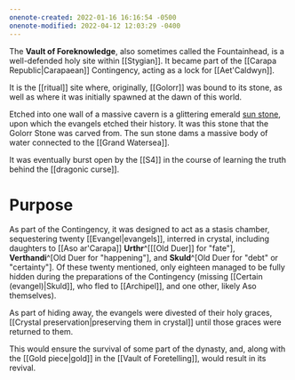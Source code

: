 ```yaml
---
onenote-created: 2022-01-16 16:16:54 -0500
onenote-modified: 2022-04-12 12:03:29 -0400
---
```


The **Vault of Foreknowledge**, also sometimes called the Fountainhead, is a well-defended holy site within [[Stygian]]. It became part of the [[Carapa Republic|Carapaean]] Contingency, acting as a lock for [[Aet'Caldwyn]].

It is the [[ritual]] site where, originally, [[Golorr]] was bound to its stone, as well as where it was initially spawned at the dawn of this world. 

Etched into one wall of a massive cavern is a glittering emerald [sun stone](https://en.wikipedia.org/wiki/Aztec_sun_stone), upon which the evangels etched their history. It was this stone that the Golorr Stone was carved from. The sun stone dams a massive body of water connected to the [[Grand Watersea]].

It was eventually burst open by the [[S4]] in the course of learning the truth behind the [[dragonic curse]].

# Purpose
As part of the Contingency, it was designed to act as a stasis chamber, sequestering twenty [[Evangel|evangels]], interred in crystal, including daughters to [[Aso ar'Carapa]] **Urthr**^[[[Old Duer]] for "fate"], **Verthandi**^[Old Duer for "happening"], and **Skuld**^[Old Duer for "debt" or "certainty"]. Of these twenty mentioned, only eighteen managed to be fully hidden during the preparations of the Contingency (missing [[Certain (evangel)|Skuld]], who fled to [[Archipel]], and one other, likely Aso themselves).

As part of hiding away, the evangels were divested of their holy graces, [[Crystal preservation|preserving them in crystal]] until those graces were returned to them.

This would ensure the survival of some part of the dynasty, and, along with the [[Gold piece|gold]] in the [[Vault of Foretelling]], would result in its revival.

